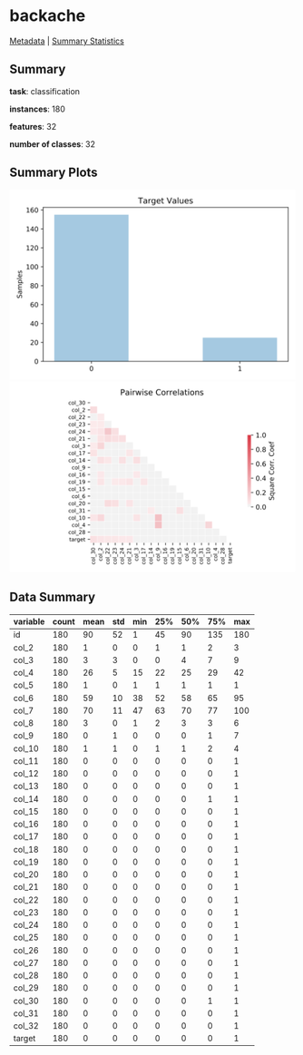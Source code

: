 # backache

[Metadata](metadata.yaml) | [Summary Statistics](summary_stats.csv)

## Summary

**task**: classification

**instances**: 180

**features**: 32

**number of classes**: 32

## Summary Plots

![Labels](label.svg)
![Corr](corr.svg)

## Data Summary

|	variable	|	count	|	mean	|	std	|	min	|	25%	|	50%	|	75%	|	max|
| --- | --- | --- | --- | --- | --- | --- | --- | --- |
|	id	|	180	|	90	|	52	|	1	|	45	|	90	|	135	|	180
|	col_2	|	180	|	1	|	0	|	0	|	1	|	1	|	2	|	3
|	col_3	|	180	|	3	|	3	|	0	|	0	|	4	|	7	|	9
|	col_4	|	180	|	26	|	5	|	15	|	22	|	25	|	29	|	42
|	col_5	|	180	|	1	|	0	|	1	|	1	|	1	|	1	|	1
|	col_6	|	180	|	59	|	10	|	38	|	52	|	58	|	65	|	95
|	col_7	|	180	|	70	|	11	|	47	|	63	|	70	|	77	|	100
|	col_8	|	180	|	3	|	0	|	1	|	2	|	3	|	3	|	6
|	col_9	|	180	|	0	|	1	|	0	|	0	|	0	|	1	|	7
|	col_10	|	180	|	1	|	1	|	0	|	1	|	1	|	2	|	4
|	col_11	|	180	|	0	|	0	|	0	|	0	|	0	|	0	|	1
|	col_12	|	180	|	0	|	0	|	0	|	0	|	0	|	0	|	1
|	col_13	|	180	|	0	|	0	|	0	|	0	|	0	|	0	|	1
|	col_14	|	180	|	0	|	0	|	0	|	0	|	0	|	1	|	1
|	col_15	|	180	|	0	|	0	|	0	|	0	|	0	|	0	|	1
|	col_16	|	180	|	0	|	0	|	0	|	0	|	0	|	0	|	1
|	col_17	|	180	|	0	|	0	|	0	|	0	|	0	|	0	|	1
|	col_18	|	180	|	0	|	0	|	0	|	0	|	0	|	0	|	1
|	col_19	|	180	|	0	|	0	|	0	|	0	|	0	|	0	|	1
|	col_20	|	180	|	0	|	0	|	0	|	0	|	0	|	0	|	1
|	col_21	|	180	|	0	|	0	|	0	|	0	|	0	|	0	|	1
|	col_22	|	180	|	0	|	0	|	0	|	0	|	0	|	0	|	1
|	col_23	|	180	|	0	|	0	|	0	|	0	|	0	|	0	|	1
|	col_24	|	180	|	0	|	0	|	0	|	0	|	0	|	0	|	1
|	col_25	|	180	|	0	|	0	|	0	|	0	|	0	|	0	|	1
|	col_26	|	180	|	0	|	0	|	0	|	0	|	0	|	0	|	1
|	col_27	|	180	|	0	|	0	|	0	|	0	|	0	|	0	|	1
|	col_28	|	180	|	0	|	0	|	0	|	0	|	0	|	0	|	1
|	col_29	|	180	|	0	|	0	|	0	|	0	|	0	|	0	|	1
|	col_30	|	180	|	0	|	0	|	0	|	0	|	0	|	1	|	1
|	col_31	|	180	|	0	|	0	|	0	|	0	|	0	|	0	|	1
|	col_32	|	180	|	0	|	0	|	0	|	0	|	0	|	0	|	1
|	target	|	180	|	0	|	0	|	0	|	0	|	0	|	0	|	1
